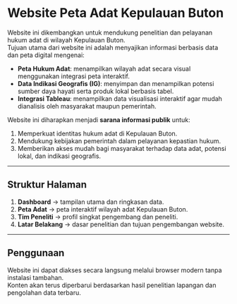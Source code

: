 # Website Peta Adat Kepulauan Buton

Website ini dikembangkan untuk mendukung penelitian dan pelayanan hukum adat di wilayah Kepulauan Buton.  
Tujuan utama dari website ini adalah menyajikan informasi berbasis data dan peta digital mengenai:

- **Peta Hukum Adat**: menampilkan wilayah adat secara visual menggunakan integrasi peta interaktif.  
- **Data Indikasi Geografis (IG)**: menyimpan dan menampilkan potensi sumber daya hayati serta produk lokal berbasis tabel.  
- **Integrasi Tableau**: menampilkan data visualisasi interaktif agar mudah dianalisis oleh masyarakat maupun pemerintah.  

Website ini diharapkan menjadi **sarana informasi publik** untuk:
1. Memperkuat identitas hukum adat di Kepulauan Buton.  
2. Mendukung kebijakan pemerintah dalam pelayanan kepastian hukum.  
3. Memberikan akses mudah bagi masyarakat terhadap data adat, potensi lokal, dan indikasi geografis.  

---

## Struktur Halaman
1. **Dashboard** → tampilan utama dan ringkasan data.  
2. **Peta Adat** → peta interaktif wilayah adat Kepulauan Buton.  
3. **Tim Peneliti** → profil singkat pengembang dan peneliti.  
4. **Latar Belakang** → dasar penelitian dan tujuan pengembangan website.  

---

## Penggunaan
Website ini dapat diakses secara langsung melalui browser modern tanpa instalasi tambahan.  
Konten akan terus diperbarui berdasarkan hasil penelitian lapangan dan pengolahan data terbaru.  
